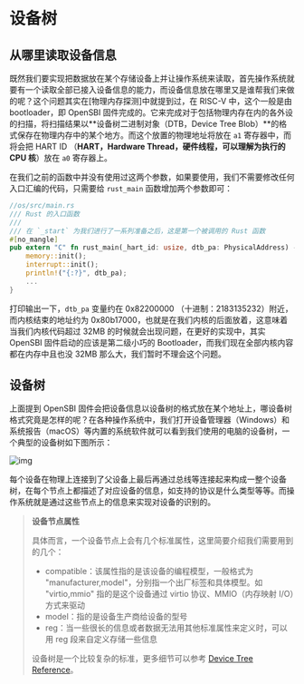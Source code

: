 # 设备树

## 从哪里读取设备信息

既然我们要实现把数据放在某个存储设备上并让操作系统来读取，首先操作系统就要有一个读取全部已接入设备信息的能力，而设备信息放在哪里又是谁帮我们来做的呢？这个问题其实在[物理内存探测]中就提到过，在 RISC-V 中，这个一般是由 bootloader，即 OpenSBI 固件完成的。它来完成对于包括物理内存在内的各外设的扫描，将扫描结果以**设备树二进制对象（DTB，Device Tree Blob）**的格式保存在物理内存中的某个地方。而这个放置的物理地址将放在 `a1` 寄存器中，而将会把 HART ID （**HART，Hardware Thread，硬件线程，可以理解为执行的 CPU 核**）放在 `a0` 寄存器上。

在我们之前的函数中并没有使用过这两个参数，如果要使用，我们不需要修改任何入口汇编的代码，只需要给 `rust_main` 函数增加两个参数即可：

```rust
//os/src/main.rs
/// Rust 的入口函数
///
/// 在 `_start` 为我们进行了一系列准备之后，这是第一个被调用的 Rust 函数
#[no_mangle]
pub extern "C" fn rust_main(_hart_id: usize, dtb_pa: PhysicalAddress) -> ! {
    memory::init();
    interrupt::init();
    println!("{:?}", dtb_pa);
    ...
}
```

打印输出一下，`dtb_pa` 变量约在 0x82200000 （十进制：2183135232）附近，而内核结束的地址约为 0x80b17000，也就是在我们内核的后面放着，这意味着当我们内核代码超过 32MB 的时候就会出现问题，在更好的实现中，其实 OpenSBI 固件启动的应该是第二级小巧的 Bootloader，而我们现在全部内核内容都在内存中且也没 32MB 那么大，我们暂时不理会这个问题。

## 设备树

上面提到 OpenSBI 固件会把设备信息以设备树的格式放在某个地址上，哪设备树格式究竟是怎样的呢？在各种操作系统中，我们打开设备管理器（Windows）和系统报告（macOS）等内置的系统软件就可以看到我们使用的电脑的设备树，一个典型的设备树如下图所示：

![img](https://rcore-os.github.io/rCore-Tutorial-deploy/docs/lab-5/pics/device-tree.png)

每个设备在物理上连接到了父设备上最后再通过总线等连接起来构成一整个设备树，在每个节点上都描述了对应设备的信息，如支持的协议是什么类型等等。而操作系统就是通过这些节点上的信息来实现对设备的识别的。

>  **设备节点属性**
>
>  具体而言，一个设备节点上会有几个标准属性，这里简要介绍我们需要用到的几个：
>
>  - compatible：该属性指的是该设备的编程模型，一般格式为 "manufacturer,model"，分别指一个出厂标签和具体模型。如 "virtio,mmio" 指的是这个设备通过 virtio 协议、MMIO（内存映射 I/O）方式来驱动
>  - model：指的是设备生产商给设备的型号
>  - reg：当一些很长的信息或者数据无法用其他标准属性来定义时，可以用 reg 段来自定义存储一些信息
>
>  设备树是一个比较复杂的标准，更多细节可以参考 [Device Tree Reference](https://elinux.org/Device_Tree_Reference)。